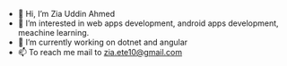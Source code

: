 - 👋 Hi, I’m Zia Uddin Ahmed
- 👀 I’m interested in web apps development, android apps development, meachine learning.
- 🌱 I’m currently working on dotnet and angular
- 📫 To reach me mail to zia.ete10@gmail.com

<!---
alligator609/alligator609 is a ✨ special ✨ repository because its `README.md` (this file) appears on your GitHub profile.
You can click the Preview link to take a look at your changes.

--->

